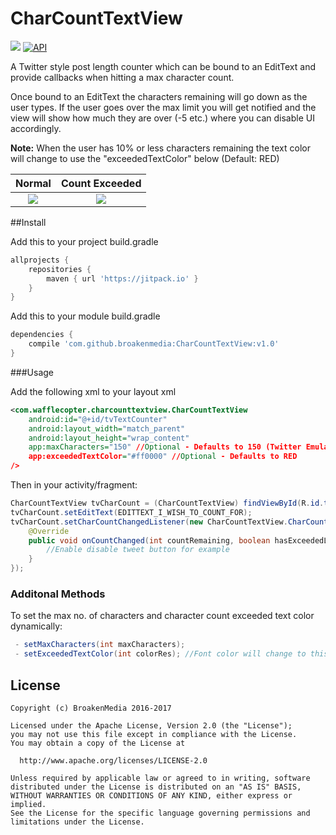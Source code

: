 # CharCountTextView

[![](https://img.shields.io/badge/license-Apache%20License%202.0-blue.svg)](https://www.apache.org/licenses/LICENSE-2.0.html)
<a target="_blank" href="https://developer.android.com/reference/android/os/Build.VERSION_CODES.html#ICE_CREAM_SANDWICH"><img src="https://img.shields.io/badge/API-14%2B-blue.svg?style=flat" alt="API" /></a> 

A Twitter style post length counter which can be bound to an EditText and provide callbacks when hitting a max character count.

Once bound to an EditText the characters remaining will go down as the user types. If the user goes over the max limit
you will get notified and the view will show how much they are over (-5 etc.) where you can disable UI accordingly.

**Note:** When the user has 10% or less characters remaining the text color will change to use the "exceededTextColor" 
below (Default: RED)

Normal             |  Count Exceeded
:-------------------------:|:-------------------------:
![](http://i.imgur.com/VgpFwfy.png)  |  ![](http://i.imgur.com/A3NK4wC.png)


##Install

Add this to your project build.gradle
``` gradle
allprojects {
    repositories {
        maven { url 'https://jitpack.io' }
    }
}
```

Add this to your module build.gradle

``` gradle
dependencies {
    compile 'com.github.broakenmedia:CharCountTextView:v1.0'
}
```
###Usage

Add the following xml to your layout xml

```  xml
<com.wafflecopter.charcounttextview.CharCountTextView
    android:id="@+id/tvTextCounter"
    android:layout_width="match_parent"
    android:layout_height="wrap_content"
    app:maxCharacters="150" //Optional - Defaults to 150 (Twitter Emulation)
    app:exceededTextColor="#ff0000" //Optional - Defaults to RED
/> 
```

Then in your activity/fragment:

```java
CharCountTextView tvCharCount = (CharCountTextView) findViewById(R.id.tvTextCounter);
tvCharCount.setEditText(EDITTEXT_I_WISH_TO_COUNT_FOR);
tvCharCount.setCharCountChangedListener(new CharCountTextView.CharCountChangedListener() {
    @Override
    public void onCountChanged(int countRemaining, boolean hasExceededLimit) {
        //Enable disable tweet button for example
    }
});
```

### Additonal Methods
To set the max no. of characters and character count exceeded text color dynamically:

```java
 - setMaxCharacters(int maxCharacters); 
 - setExceededTextColor(int colorRes); //Font color will change to this when count has 10% or less remaining
```


## License

```
Copyright (c) BroakenMedia 2016-2017

Licensed under the Apache License, Version 2.0 (the "License");
you may not use this file except in compliance with the License.
You may obtain a copy of the License at

  http://www.apache.org/licenses/LICENSE-2.0

Unless required by applicable law or agreed to in writing, software
distributed under the License is distributed on an "AS IS" BASIS,
WITHOUT WARRANTIES OR CONDITIONS OF ANY KIND, either express or implied.
See the License for the specific language governing permissions and
limitations under the License.
```

